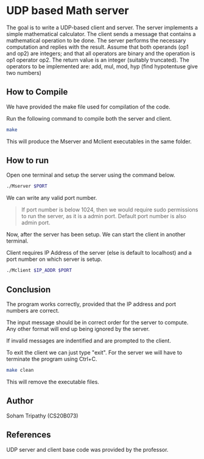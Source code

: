 # UDP based Math server

The goal is to write a UDP-based client and server. The server implements
a simple mathematical calculator. The client sends a message that contains a mathematical operation to be
done. The server performs the necessary computation and replies with the result.
Assume that both operands (op1 and op2) are integers; and that all operators are binary and the operation
is op1 operator op2. The return value is an integer (suitably truncated). The operators to be implemented
are: add, mul, mod, hyp (find hypotentuse give two numbers)

## How to Compile

We have provided the make file used for compilation of the code.

Run the following command to compile both the server and client.

```bash
make
```

This will produce the Mserver and Mclient executables in the same folder.

## How to run

Open one terminal and setup the server using the command below.

```bash
./Mserver $PORT
```

We can write any valid port number.

> If port number is below 1024, then we would require sudo permissions to run the server, as it is a admin port. Default port number is also admin port.

Now, after the server has been setup. We can start the client in another terminal.

Client requires IP Address of the server (else is default to localhost) and a port number on which server is setup.

```bash
./Mclient $IP_ADDR $PORT
```

## Conclusion

The program works correctly, provided that the IP address and port numbers are correct.

The input message should be in correct order for the server to compute. Any other format will end up being ignored by the server.

If invalid messages are indentified and are prompted to the client.

To exit the client we can just type "exit".
For the server we will have to terminate the program using Ctrl+C.

```bash
make clean 
```

This will remove the executable files.

## Author

Soham Tripathy (CS20B073)

## References

UDP server and client base code was provided by the professor.
